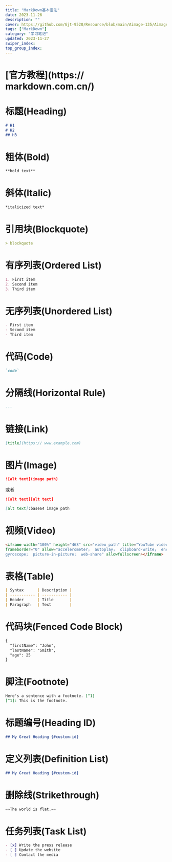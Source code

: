 ```yaml
---
title: "MarkDown基本语法"
date: 2023-11-26
description: ""
cover: https://github.com/Gjt-9520/Resource/blob/main/Aimage-135/Aimage93.jpg?raw=true
tags: ["MarkDown"]
category: "学习笔记"
updated: 2023-11-27
swiper_index: 
top_group_index: 
---
```


# [官方教程](https:// markdown.com.cn/)

# 标题(Heading)

```MarkDown
# H1
# H2
## H3
```

# 粗体(Bold)

```MarkDown
**bold text**
```

# 斜体(Italic)

```MarkDown
*italicized text*
```

# 引用块(Blockquote)

```MarkDown
> blockquote
```

# 有序列表(Ordered List)

```MarkDown
1. First item
2. Second item
3. Third item
```

# 无序列表(Unordered List)

```MarkDown
- First item
- Second item
- Third item
```

# 代码(Code)

```MarkDown
`code`
```

# 分隔线(Horizontal Rule)	

```MarkDown
---
```

# 链接(Link)

```MarkDown
[title](https:// www.example.com)
```

# 图片(Image)

```MarkDown
![alt text](image path)
```

或者

```MarkDown
![alt text][alt text]

[alt text]:base64 image path
```

# 视频(Video)

```MarkDown
<iframe width="100%" height="468" src="video path" title="YouTube video player" 
frameborder="0" allow="accelerometer;  autoplay;  clipboard-write;  encrypted-media;  
gyroscope;  picture-in-picture;  web-share" allowfullscreen></iframe>
```

# 表格(Table)

```MarkDown
| Syntax      | Description |
| ----------- | ----------- |
| Header      | Title       |
| Paragraph   | Text        |
```

# 代码块(Fenced Code Block)

```MarkDown
{
  "firstName": "John",
  "lastName": "Smith",
  "age": 25
}
```

# 脚注(Footnote)

```MarkDown
Here's a sentence with a footnote. [^1]
[^1]: This is the footnote.
```

# 标题编号(Heading ID)

```MarkDown
## My Great Heading {#custom-id}
```

# 定义列表(Definition List)

```MarkDown
## My Great Heading {#custom-id}
```
# 删除线(Strikethrough)

```MarkDown
~~The world is flat.~~
```
# 任务列表(Task List)

```MarkDown
- [x] Write the press release
- [ ] Update the website
- [ ] Contact the media
```